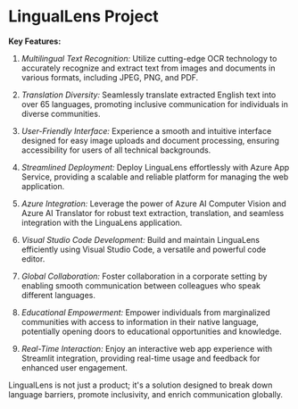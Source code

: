 # LingualLens Project
 
**Key Features:**

1. *Multilingual Text Recognition:* Utilize cutting-edge OCR technology to accurately recognize and extract text from images and documents in various formats, including JPEG, PNG, and PDF.

2. *Translation Diversity:* Seamlessly translate extracted English text into over 65 languages, promoting inclusive communication for individuals in diverse communities.

3. *User-Friendly Interface:* Experience a smooth and intuitive interface designed for easy image uploads and document processing, ensuring accessibility for users of all technical backgrounds.

4. *Streamlined Deployment:* Deploy LinguaLens effortlessly with Azure App Service, providing a scalable and reliable platform for managing the web application.

5. *Azure Integration:* Leverage the power of Azure AI Computer Vision and Azure AI Translator for robust text extraction, translation, and seamless integration with the LinguaLens application.

6. *Visual Studio Code Development:* Build and maintain LinguaLens efficiently using Visual Studio Code, a versatile and powerful code editor.

7. *Global Collaboration:* Foster collaboration in a corporate setting by enabling smooth communication between colleagues who speak different languages.

8. *Educational Empowerment:* Empower individuals from marginalized communities with access to information in their native language, potentially opening doors to educational opportunities and knowledge.

9. *Real-Time Interaction:* Enjoy an interactive web app experience with Streamlit integration, providing real-time usage and feedback for enhanced user engagement.

LingualLens is not just a product; it's a solution designed to break down language barriers, promote inclusivity, and enrich communication globally.
